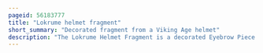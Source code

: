 ```yaml
---
pageid: 56183777
title: "Lokrume helmet fragment"
short_summary: "Decorated fragment from a Viking Age helmet"
description: "The Lokrume Helmet Fragment is a decorated Eyebrow Piece from a Viking Helmet. It is made of Iron the Surface of which is covered by Silver and has a Niello or Wire Interlace Pattern. Discovered in Lokrume a small Settlement on the swedish Island of Gotland the Fragment was first described in Print in 1907 and is in the Collection of the Gotland Museum."
---
```


